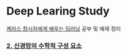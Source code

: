 # Deep Learing Study

[케라스 창시자에게 배우는 딥러닝](https://tensorflow.blog/케라스-창시자에게-배우는-딥러닝/) 공부 및 예제 정리

### [2. 신경망의 수학적 구성 요소](./ch2/README.md)
